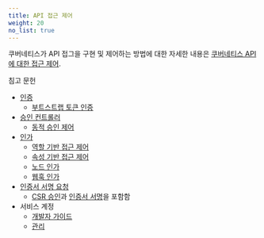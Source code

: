 ```yaml
---
title: API 접근 제어
weight: 20
no_list: true
---
```


쿠버네티스가 API 접그을 구현 및 제어하는 방법에 대한 자세한 내용은
[쿠버네티스 API에 대한 접근 제어](/docs/concepts/security/controlling-access/).

침고 문헌

- [인증](/docs/reference/access-authn-authz/authentication/)
   - [부트스트랩 토큰 인증](/docs/reference/access-authn-authz/bootstrap-tokens/)
- [승인 컨트롤러](/docs/reference/access-authn-authz/admission-controllers/)
   - [동적 승인 제어](/docs/reference/access-authn-authz/extensible-admission-controllers/)
- [인가](/ko/docs/reference/access-authn-authz/authorization/)
   - [역할 기반 접근 제어](/docs/reference/access-authn-authz/rbac/)
   - [속성 기반 접근 제어](/docs/reference/access-authn-authz/abac/)
   - [노드 인가](/docs/reference/access-authn-authz/node/)
   - [웹훅 인가](/docs/reference/access-authn-authz/webhook/)
- [인증서 서명 요청](/docs/reference/access-authn-authz/certificate-signing-requests/)
   - [CSR 승인](/docs/reference/access-authn-authz/certificate-signing-requests/#approval-rejection)과
     [인증서 서명](/docs/reference/access-authn-authz/certificate-signing-requests/#signing)을 포함함
- 서비스 계정
  - [개발자 가이드](/docs/tasks/configure-pod-container/configure-service-account/)
  - [관리](/ko/docs/reference/access-authn-authz/service-accounts-admin/)
